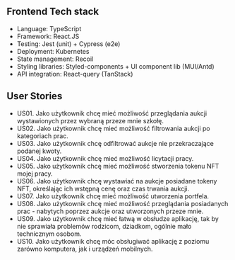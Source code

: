 ## Frontend Tech stack

- Language: TypeScript
- Framework: React.JS
- Testing: Jest (unit) + Cypress (e2e)
- Deployment: Kubernetes
- State management: Recoil
- Styling libraries: Styled-components + UI component lib (MUI/Antd)
- API integration: React-query (TanStack)


## User Stories
- US01. Jako użytkownik chcę mieć możliwość przeglądania aukcji wystawionych przez wybraną przeze mnie szkołę.
- US02. Jako użytkownik chcę mieć możliwość filtrowania aukcji po kategoriach prac.
- US03. Jako użytkownik chcę odfiltrować aukcje nie przekraczające podanej kwoty.
- US04. Jako użytkownik chcę mieć możliwość licytacji pracy.
- US05. Jako użytkownik chcę mieć możliwość stworzenia tokenu NFT mojej pracy.
- US06. Jako użytkownik chcę wystawiać na aukcje posiadane tokeny NFT, określając ich wstępną cenę oraz czas trwania aukcji.
- US07. Jako użytkownik chcę mieć możliwość utworzenia portfela.
- US08. Jako użytkownik chcę mieć możliwość przeglądania posiadanych prac - nabytych poprzez aukcje oraz utworzonych przeze mnie.
- US09. Jako użytkownik chcę mieć łatwą w obsłudze aplikację, tak by nie sprawiała problemów rodzicom, dziadkom, ogólnie mało technicznym osobom.
- US10. Jako użytkownik chcę móc obsługiwać aplikację z poziomu zarówno komputera, jak i urządzeń mobilnych.
